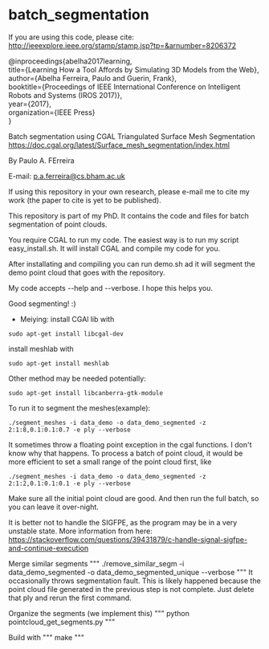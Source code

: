 # batch_segmentation


If you are using this code, please cite: http://ieeexplore.ieee.org/stamp/stamp.jsp?tp=&arnumber=8206372

@inproceedings{abelha2017learning, \
    title={Learning How a Tool Affords by Simulating 3D Models from the Web}, \
    author={Abelha Ferreira, Paulo and Guerin, Frank}, \
    booktitle={Proceedings of IEEE International Conference on Intelligent Robots and Systems (IROS 2017)}, \
    year={2017}, \
    organization={IEEE Press} \
}

Batch segmentation using CGAL Triangulated Surface Mesh Segmentation
https://doc.cgal.org/latest/Surface_mesh_segmentation/index.html

By Paulo A. FErreira

E-mail: p.a.ferreira@cs.bham.ac.uk

If using this repository in your own research, please e-mail me to cite my work (the paper to cite is yet to be published).

This repository is part of my PhD. It contains the code and files for batch segmentation of point clouds.

You require CGAL to run my code.
The easiest way is to run my script easy_install.sh. It will install CGAL and compile my code for you.

After installating and compiling you can run demo.sh ad it will segment the demo point cloud that goes with the repository.

My code accepts --help and --verbose. I hope this helps you.


Good segmenting! :) 


- Meiying: 
install CGAl lib with
```
sudo apt-get install libcgal-dev

```

install meshlab with

```
sudo apt-get install meshlab
```

Other method may be needed potentially:

```
sudo apt-get install libcanberra-gtk-module
```

To run it to segment the meshes(example):
```
./segment_meshes -i data_demo -o data_demo_segmented -z 2:1:8,0.1:0.1:0.7 -e ply --verbose
```
It sometimes throw a floating point exception in the cgal functions. I don't know why that happens. To process a batch of point cloud, it would be more efficient to set a small range of the point cloud first, like
```
./segment_meshes -i data_demo -o data_demo_segmented -z 2:1:2,0.1:0.1:0.1 -e ply --verbose
```
Make sure all the initial point cloud are good. And then run the full batch, so you can leave it over-night.

It is better not to handle the SIGFPE, as the program may be in a very unstable state. More information from here: <https://stackoverflow.com/questions/39431879/c-handle-signal-sigfpe-and-continue-execution>

Merge similar segments
"""
./remove_similar_segm -i data_demo_segmented -o data_demo_segmented_unique --verbose
"""
It occasionally throws segmentation fault. This is likely happened because the point cloud file generated in the previous step is not complete. Just delete that ply and rerun the first command.

Organize the segments (we implement this)
"""
python pointcloud_get_segments.py
"""

Build with 
"""
make
"""